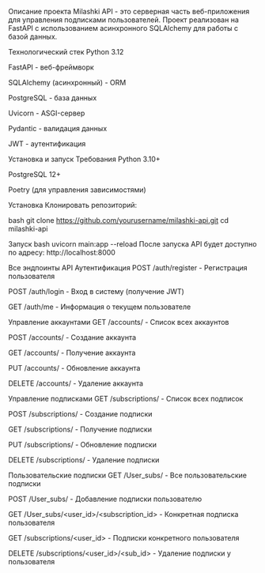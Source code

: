 Описание проекта
Milashki API - это серверная часть веб-приложения для управления подписками пользователей. Проект реализован на FastAPI с использованием асинхронного SQLAlchemy для работы с базой данных.

Технологический стек
Python 3.12

FastAPI - веб-фреймворк

SQLAlchemy (асинхронный) - ORM

PostgreSQL - база данных

Uvicorn - ASGI-сервер

Pydantic - валидация данных

JWT - аутентификация



Установка и запуск
Требования
Python 3.10+

PostgreSQL 12+

Poetry (для управления зависимостями)




Установка
Клонировать репозиторий:

bash
git clone https://github.com/yourusername/milashki-api.git
cd milashki-api




Запуск
bash
uvicorn main:app --reload
После запуска API будет доступно по адресу: http://localhost:8000

Все эндпоинты API
Аутентификация
POST /auth/register - Регистрация пользователя

POST /auth/login - Вход в систему (получение JWT)

GET /auth/me - Информация о текущем пользователе

Управление аккаунтами
GET /accounts/ - Список всех аккаунтов

POST /accounts/ - Создание аккаунта

GET /accounts/<id> - Получение аккаунта

PUT /accounts/<id> - Обновление аккаунта

DELETE /accounts/<id> - Удаление аккаунта

Управление подписками
GET /subscriptions/ - Список всех подписок

POST /subscriptions/ - Создание подписки

GET /subscriptions/<id> - Получение подписки

PUT /subscriptions/<id> - Обновление подписки

DELETE /subscriptions/<id> - Удаление подписки

Пользовательские подписки
GET /User_subs/ - Все пользовательские подписки

POST /User_subs/ - Добавление подписки пользователю

GET /User_subs/<user_id>/<subscription_id> - Конкретная подписка пользователя

GET /subscriptions/<user_id> - Подписки конкретного пользователя

DELETE /subscriptions/<user_id>/<sub_id> - Удаление подписки у пользователя
